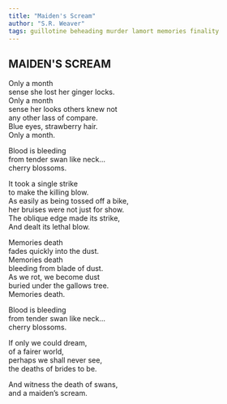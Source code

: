 ```yaml
---
title: "Maiden's Scream"
author: "S.R. Weaver"
tags: guillotine beheading murder lamort memories finality
---
```

## MAIDEN'S SCREAM

Only a month<br />
sense she lost her ginger locks.<br />
Only a month<br />
sense her looks others knew not<br />
any other lass of compare.<br />
Blue eyes, strawberry hair.<br />
Only a month.

Blood is bleeding<br />
from tender swan like neck...<br />
cherry blossoms.

It took a single strike<br />
to make the killing blow.<br />
As easily as being tossed off a bike,<br />
her bruises were not just for show.<br />
The oblique edge made its strike,<br />
And dealt its lethal blow.

Memories death<br />
fades quickly into the dust.<br />
Memories death<br />
bleeding from blade of dust.<br />
As we rot, we become dust<br />
buried under the gallows tree.<br />
Memories death.

Blood is bleeding<br />
from tender swan like neck...<br />
cherry blossoms.

If only we could dream,<br />
of a fairer world,<br />
perhaps we shall never see,<br />
the deaths of brides to be.

And witness the death of swans,<br />
and a maiden’s scream.
